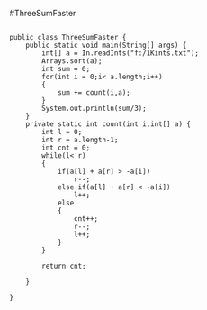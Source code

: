 #ThreeSumFaster

<pre><code>
public class ThreeSumFaster {
	public static void main(String[] args) {
		int[] a = In.readInts("f:/1Kints.txt");
		Arrays.sort(a);
		int sum = 0;
		for(int i = 0;i< a.length;i++)
		{
			sum += count(i,a);
		}
		System.out.println(sum/3);
	}
	private static int count(int i,int[] a) {
		int l = 0;
		int r = a.length-1;
		int cnt = 0;
		while(l< r)
		{
			if(a[l] + a[r] > -a[i])
				r--;
			else if(a[l] + a[r] < -a[i])
				l++;
			else
			{
				cnt++;
				r--;
				l++;
			}
		}
		
		return cnt;
		
	}

}
</pre></code>